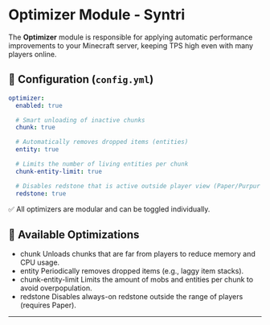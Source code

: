 # Optimizer Module - Syntri

The **Optimizer** module is responsible for applying automatic performance improvements to your Minecraft server, keeping TPS high even with many players online.

## 🔧 Configuration (`config.yml`)

```yaml
optimizer:
  enabled: true

  # Smart unloading of inactive chunks
  chunk: true

  # Automatically removes dropped items (entities)
  entity: true

  # Limits the number of living entities per chunk
  chunk-entity-limit: true

  # Disables redstone that is active outside player view (Paper/Purpur only)
  redstone: true
```
✅ All optimizers are modular and can be toggled individually.

## 🚀 Available Optimizations
- chunk	Unloads chunks that are far from players to reduce memory and CPU usage.
- entity	Periodically removes dropped items (e.g., laggy item stacks).
- chunk-entity-limit	Limits the amount of mobs and entities per chunk to avoid overpopulation.
- redstone	Disables always-on redstone outside the range of players (requires Paper).
---